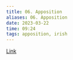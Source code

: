 ```yaml
---
title: 06. Apposition
aliases: 06. Apposition
date: 2023-03-22
time: 09:24
tags: apposition, irish
---
```


[Link](http://nualeargais.ie/gnag/subst2.htm#appos)